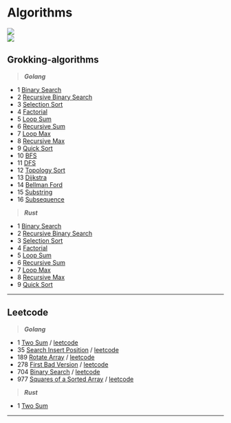 # Algorithms
<img src="https://github.com/nklyy/algorithms/workflows/testing-grokking/badge.svg?branch=master"><br>
<img src="https://github.com/nklyy/algorithms/workflows/testing-leetcode/badge.svg?branch=master"><br>

## Grokking-algorithms

> ***Golang*** <br>
- 1 [Binary Search](https://github.com/nklyy/algorithms/blob/master/grokking_algorithms/go/binary_search.go)
- 2 [Recursive Binary Search](https://github.com/nklyy/algorithms/blob/master/grokking_algorithms/go/recursive_binary_search.go)
- 3 [Selection Sort](https://github.com/nklyy/algorithms/blob/master/grokking_algorithms/go/selection_sort.go)
- 4 [Factorial](https://github.com/nklyy/algorithms/blob/master/grokking_algorithms/go/factorial.go)
- 5 [Loop Sum](https://github.com/nklyy/algorithms/blob/master/grokking_algorithms/go/loop_sum.go)
- 6 [Recursive Sum](https://github.com/nklyy/algorithms/blob/master/grokking_algorithms/go/recursive_sum.go)
- 7 [Loop Max](https://github.com/nklyy/algorithms/blob/master/grokking_algorithms/go/loop_max.go)
- 8 [Recursive Max](https://github.com/nklyy/algorithms/blob/master/grokking_algorithms/go/recursive_max.go)
- 9 [Quick Sort](https://github.com/nklyy/algorithms/blob/master/grokking_algorithms/go/quick_sort.go)
- 10 [BFS](https://github.com/nklyy/algorithms/blob/master/grokking_algorithms/go/breadth_first_search.go#L31)
- 11 [DFS](https://github.com/nklyy/algorithms/blob/master/grokking_algorithms/go/depth_first_search.go#L30)
- 12 [Topology Sort](https://github.com/nklyy/algorithms/blob/master/grokking_algorithms/go/topology_sort.go)
- 13 [Dijkstra](https://github.com/nklyy/algorithms/blob/master/grokking_algorithms/go/dijkstra.go)
- 14 [Bellman Ford](https://github.com/nklyy/algorithms/blob/master/grokking_algorithms/go/bellman_ford.go)
- 15 [Substring](https://github.com/nklyy/algorithms/blob/master/grokking_algorithms/go/substring.go)
- 16 [Subsequence](https://github.com/nklyy/algorithms/blob/master/grokking_algorithms/go/subsequence.go)

> ***Rust*** <br>
- 1 [Binary Search](https://github.com/nklyy/algorithms/blob/master/grokking_algorithms/rust/src/binary_search.rs)
- 2 [Recursive Binary Search](https://github.com/nklyy/algorithms/blob/master/grokking_algorithms/rust/src/recursive_binary_search.rs)
- 3 [Selection Sort](https://github.com/nklyy/algorithms/blob/master/grokking_algorithms/rust/src/selection_sort.rs)
- 4 [Factorial](https://github.com/nklyy/algorithms/blob/master/grokking_algorithms/rust/src/factorial.rs)
- 5 [Loop Sum](https://github.com/nklyy/algorithms/blob/master/grokking_algorithms/rust/src/loop_sum.rs)
- 6 [Recursive Sum](https://github.com/nklyy/algorithms/blob/master/grokking_algorithms/rust/src/recursive_sum.rs)
- 7 [Loop Max](https://github.com/nklyy/algorithms/blob/master/grokking_algorithms/rust/src/loop_max.rs)
- 8 [Recursive Max](https://github.com/nklyy/algorithms/blob/master/grokking_algorithms/rust/src/recursive_max.rs)
- 9 [Quick Sort](https://github.com/nklyy/algorithms/blob/master/grokking_algorithms/rust/src/quick_sort.rs)
<hr>

## Leetcode

> ***Golang*** <br>
- 1 [Two Sum](https://github.com/nklyy/algorithms/blob/master/leetcode/go/two_sum.go) / [leetcode](https://leetcode.com/problems/two-sum/)
- 35 [Search Insert Position](https://github.com/nklyy/algorithms/blob/master/leetcode/go/search_insert.go) / [leetcode](https://leetcode.com/problems/search-insert-position/)
- 189 [Rotate Array](https://github.com/nklyy/algorithms/blob/master/leetcode/go/rotate_array.go) / [leetcode]((https://leetcode.com/problems/rotate-array/))
- 278 [First Bad Version](https://github.com/nklyy/algorithms/blob/master/leetcode/go/first_bad_version.go) / [leetcode](https://leetcode.com/problems/first-bad-version/)
- 704 [Binary Search](https://github.com/nklyy/algorithms/blob/master/leetcode/go/binary_search.go) / [leetcode](https://leetcode.com/problems/binary-search/)
- 977 [Squares of a Sorted Array](https://github.com/nklyy/algorithms/blob/master/leetcode/go/sorted_squares.go) / [leetcode](https://leetcode.com/problems/squares-of-a-sorted-array/)


> ***Rust*** <br>
- 1 [Two Sum](https://github.com/nklyy/algorithms/blob/master/leetcode/rust/src/two_sum.rs)
<hr>
